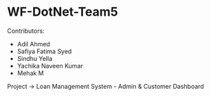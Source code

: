# WF-DotNet-Team5

Contributors:
 - Adil Ahmed
 - Safiya Fatima Syed
 - Sindhu Yella
 - Yachika Naveen Kumar
 - Mehak M

Project -> Loan Management System - Admin & Customer Dashboard
